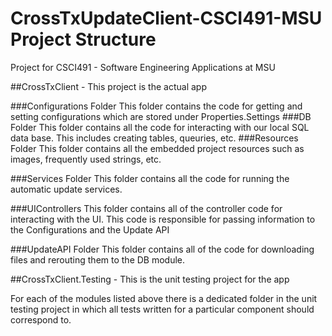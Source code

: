 # CrossTxUpdateClient-CSCI491-MSU Project Structure
Project for CSCI491 - Software Engineering Applications at MSU

##CrossTxClient - This project is the actual app

###Configurations Folder
  This folder contains the code for getting and setting configurations which are stored
  under Properties.Settings
###DB Folder
  This folder contains all the code for interacting with our local SQL data base. This includes creating
  tables, queuries, etc.
###Resources Folder
  This folder contains all the embedded project resources such as images, frequently used strings, etc.
  
###Services Folder 
  This folder contains all the code for running the automatic update services.
  
###UIControllers
  This folder contains all of the controller code for interacting with the UI. This code is responsible for passing 
  information to the Configurations and the Update API
  
###UpdateAPI Folder
This folder contains all of the code for downloading files and rerouting them to the DB module.
  
##CrossTxClient.Testing - This is the unit testing project for the app

  For each of the modules listed above there is a dedicated folder in the unit testing project in which all tests written for 
  a particular component should correspond to.
